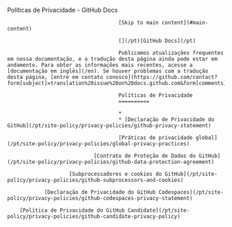 Políticas de Privacidade - GitHub Docs

                                        [Skip to main content](#main-content)

                                        [](/pt)[GitHub Docs](/pt)

                                        Publicamos atualizações frequentes em nossa documentação, e a tradução desta página ainda pode estar em andamento. Para obter as informações mais recentes, acesse a [documentação em inglês](/en). Se houver problemas com a tradução desta página, [entre em contato conosco](https://github.com/contact?form[subject]=translation%20issue%20on%20docs.github.com&form[comments]=).

                                        Políticas de Privacidade
                                        ==========

                                        *
                                        * [Declaração de Privacidade do GitHub](/pt/site-policy/privacy-policies/github-privacy-statement)

                                        [Práticas de privacidade global](/pt/site-policy/privacy-policies/global-privacy-practices)

                                [Contrato de Proteção de Dados do GitHub](/pt/site-policy/privacy-policies/github-data-protection-agreement)

                        [Subprocessadores e cookies do GitHub](/pt/site-policy/privacy-policies/github-subprocessors-and-cookies)

                [Declaração de Privacidade do GitHub Codespaces](/pt/site-policy/privacy-policies/github-codespaces-privacy-statement)

        [Política de Privacidade do GitHub Candidate](/pt/site-policy/privacy-policies/github-candidate-privacy-policy)
